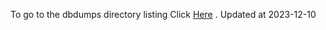 To go to the dbdumps directory listing Click [Here](https://ipfs.io/ipfs/bafkreiem5unx7k6c5iz7pblthb4us7ijhz7a4mm4wgre3iwwejtm4fq5mm) . Updated at 2023-12-10